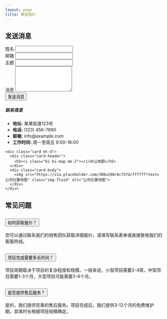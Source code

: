 ```yaml
---
layout: page
title: 联系我们
---
```


<div class="row">
  <div class="col-md-8">
    <h2><i class="bi bi-envelope me-2"></i>发送消息</h2>
    <form class="mt-4">
      <div class="mb-3">
        <label for="name" class="form-label">姓名</label>
        <input type="text" class="form-control" id="name" required>
      </div>
      <div class="mb-3">
        <label for="email" class="form-label">邮箱</label>
        <input type="email" class="form-control" id="email" required>
      </div>
      <div class="mb-3">
        <label for="subject" class="form-label">主题</label>
        <input type="text" class="form-control" id="subject" required>
      </div>
      <div class="mb-3">
        <label for="message" class="form-label">消息</label>
        <textarea class="form-control" id="message" rows="5" required></textarea>
      </div>
      <button type="submit" class="btn btn-primary">发送消息</button>
    </form>
  </div>
  
  <div class="col-md-4">
    <div class="card">
      <div class="card-header">
        <h5><i class="bi bi-info-circle me-2"></i>联系信息</h5>
      </div>
      <div class="card-body">
        <ul class="list-unstyled">
          <li class="contact-info mb-3">
            <i class="bi bi-geo-alt"></i>
            <strong>地址:</strong> 某某街道123号
          </li>
          <li class="contact-info mb-3">
            <i class="bi bi-telephone"></i>
            <strong>电话:</strong> (123) 456-7890
          </li>
          <li class="contact-info mb-3">
            <i class="bi bi-envelope"></i>
            <strong>邮箱:</strong> info@example.com
          </li>
          <li class="contact-info">
            <i class="bi bi-clock"></i>
            <strong>工作时间:</strong> 周一至周五 9:00-18:00
          </li>
        </ul>
      </div>
    </div>
    
    <div class="card mt-4">
      <div class="card-header">
        <h5><i class="bi bi-map me-2"></i>办公地图</h5>
      </div>
      <div class="card-body">
        <img src="https://via.placeholder.com/300x200/6c757d/ffffff?text=公司位置地图" class="img-fluid" alt="公司位置地图">
      </div>
    </div>
  </div>
</div>

<div class="row mt-5">
  <div class="col-12">
    <h2 class="mb-4"><i class="bi bi-question-circle me-2"></i>常见问题</h2>
    <div class="accordion" id="faqAccordion">
      <div class="accordion-item">
        <h2 class="accordion-header" id="headingOne">
          <button class="accordion-button" type="button" data-bs-toggle="collapse" data-bs-target="#collapseOne" aria-expanded="true" aria-controls="collapseOne">
            如何获取报价？
          </button>
        </h2>
        <div id="collapseOne" class="accordion-collapse collapse show" aria-labelledby="headingOne" data-bs-parent="#faqAccordion">
          <div class="accordion-body">
            您可以通过联系我们的销售团队获取详细报价。请填写联系表单或直接致电我们的客服热线。
          </div>
        </div>
      </div>
      <div class="accordion-item">
        <h2 class="accordion-header" id="headingTwo">
          <button class="accordion-button collapsed" type="button" data-bs-toggle="collapse" data-bs-target="#collapseTwo" aria-expanded="false" aria-controls="collapseTwo">
            项目完成需要多长时间？
          </button>
        </h2>
        <div id="collapseTwo" class="accordion-collapse collapse" aria-labelledby="headingTwo" data-bs-parent="#faqAccordion">
          <div class="accordion-body">
            项目周期取决于项目的复杂程度和规模。一般来说，小型项目需要2-4周，中型项目需要1-3个月，大型项目可能需要3-6个月。
          </div>
        </div>
      </div>
      <div class="accordion-item">
        <h2 class="accordion-header" id="headingThree">
          <button class="accordion-button collapsed" type="button" data-bs-toggle="collapse" data-bs-target="#collapseThree" aria-expanded="false" aria-controls="collapseThree">
            是否提供售后服务？
          </button>
        </h2>
        <div id="collapseThree" class="accordion-collapse collapse" aria-labelledby="headingThree" data-bs-parent="#faqAccordion">
          <div class="accordion-body">
            是的，我们提供完善的售后服务。项目完成后，我们提供3-12个月的免费维护期，具体时长根据项目规模确定。
          </div>
        </div>
      </div>
    </div>
  </div>
</div>